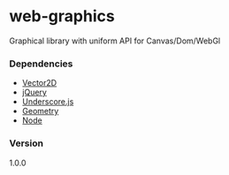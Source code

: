 web-graphics
============

Graphical library with uniform API for Canvas/Dom/WebGl

### Dependencies
* [Vector2D](https://github.com/Nayjest/Vector2D)
* [jQuery](http://jquery.com/)
* [Underscore.js](http://underscorejs.org/)
* [Geometry](https://github.com/Nayjest/geometry)
* [Node](https://github.com/Nayjest/Node)

### Version
1.0.0
